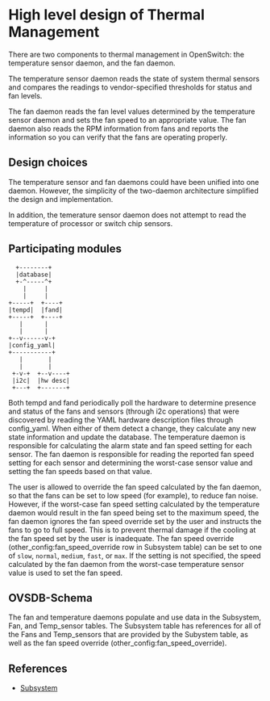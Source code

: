 High level design of Thermal Management
=======================================
There are two components to thermal management in OpenSwitch: the temperature sensor daemon, and the fan daemon.

The temperature sensor daemon reads the state of system thermal sensors and compares the readings to vendor-specified thresholds for status and fan levels.

The fan daemon reads the fan level values determined by the temperature sensor daemon and sets the fan speed to an appropriate value. The fan daemon also reads the RPM information from fans and reports the information so you can verify that the fans are operating properly.

Design choices
--------------
The temperature sensor and fan daemons could have been unified into one daemon. However, the simplicity of the two-daemon architecture simplified the design and implementation.

In addition, the temerature sensor daemon does not attempt to read the temperature of processor or switch chip sensors.

Participating modules
---------------------
```ditaa
  +--------+
  |database|
  +-^-----^+
    |     |
    |     |
+-----+  +----+
|tempd|  |fand|
+-----+  +----+
   |      |
   |      |
+--v------v-+
|config_yaml|
+-----------+
   |       |
   |       |
 +-v-+  +--v----+
 |i2c|  |hw desc|
 +---+  +-------+
```
Both tempd and fand periodically poll the hardware to determine presence and status of the fans and sensors (through i2c operations) that were discovered by reading the YAML hardware description files through config\_yaml. When either of them detect a change, they calculate any new state information and update the database. The temperature daemon is responsible for calculating the alarm state and fan speed setting for each sensor. The fan daemon is responsible for reading the reported fan speed setting for each sensor and determining the worst-case sensor value and setting the fan speeds based on that value.

The user is allowed to override the fan speed calculated by the fan daemon, so that the fans can be set to low speed (for example), to reduce fan noise. However, if the worst-case fan speed setting calculated by the temperature daemon would result in the fan speed being set to the maximum speed, the fan daemon ignores the fan speed override set by the user and instructs the fans to go to full speed. This is to prevent thermal damage if the cooling at the fan speed set by the user is inadequate. The fan speed override (other\_config:fan\_speed\_override row in Subsystem table) can be set to one of `slow`, `normal`, `medium`, `fast`, or `max`. If the setting is not specified, the speed calculated by the fan daemon from the worst-case temperature sensor value is used to set the fan speed.

OVSDB-Schema
------------
The fan and temperature daemons populate and use data in the Subsystem, Fan, and Temp\_sensor tables. The Subsystem table has references for all of the Fans and Temp\_sensors that are provided by the Subystem table, as well as the fan speed override (other\_config:fan\_speed\_override).

References
----------
* [Subsystem](http://www.openswitch.net/docs/subsystem_design.html)
